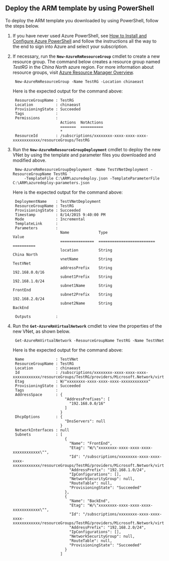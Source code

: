 ## Deploy the ARM template by using PowerShell
To deploy the ARM template you downloaded by using PowerShell, follow the steps below.

1. If you have never used Azure PowerShell, see [How to Install and Configure Azure PowerShell](/documentation/articles/powershell-install-configure/) and follow the instructions all the way to the end to sign into Azure and select your subscription.
2. If necessary, run the **`New-AzureRmResourceGroup`** cmdlet to create a new resource group. The command below creates a resource group named *TestRG* in the *China North* azure region. For more information about resource groups, visit [Azure Resource Manager Overview](../articles/azure-resource-manager/documentation/articles/resource-group-overview).
   
        New-AzureRmResourceGroup -Name TestRG -Location chinaeast
   
    Here is the expected output for the command above:
   
        ResourceGroupName : TestRG
        Location          : chinaeast
        ProvisioningState : Succeeded
        Tags              :
        Permissions       :
                            Actions  NotActions
                            =======  ==========
                            *
        ResourceId        : /subscriptions/xxxxxxxx-xxxx-xxxx-xxxx-xxxxxxxxxxxx/resourceGroups/TestRG
3. Run the **`New-AzureRmResourceGroupDeployment`** cmdlet to deploy the new VNet by using the template and parameter files you downloaded and modified above.
   
        New-AzureRmResourceGroupDeployment -Name TestVNetDeployment -ResourceGroupName TestRG `
            -TemplateFile C:\ARM\azuredeploy.json -TemplateParameterFile C:\ARM\azuredeploy-parameters.json
   
    Here is the expected output for the command above:
   
        DeploymentName    : TestVNetDeployment
        ResourceGroupName : TestRG
        ProvisioningState : Succeeded
        Timestamp         : 8/14/2015 9:40:00 PM
        Mode              : Incremental
        TemplateLink      :
        Parameters        :
                            Name             Type                       Value
                            ===============  =========================  ==========
                            location         String                     China North
                            vnetName         String                     TestVNet
                            addressPrefix    String                     192.168.0.0/16
                            subnet1Prefix    String                     192.168.1.0/24
                            subnet1Name      String                     FrontEnd
                            subnet2Prefix    String                     192.168.2.0/24
                            subnet2Name      String                     BackEnd
   
        Outputs           :
4. Run the **`Get-AzureRmVirtualNetwork`** cmdlet to view the properties of the new VNet, as shown below.

        Get-AzureRmVirtualNetwork -ResourceGroupName TestRG -Name TestVNet

    Here is the expected output for the command above:

        Name              : TestVNet
        ResourceGroupName : TestRG
        Location          : chinaeast
        Id                : /subscriptions/xxxxxxxx-xxxx-xxxx-xxxx-xxxxxxxxxxxx/resourceGroups/TestRG/providers/Microsoft.Network/virtualNetworks/TestVNet
        Etag              : W/"xxxxxxxx-xxxx-xxxx-xxxx-xxxxxxxxxxxx"
        ProvisioningState : Succeeded
        Tags              :
        AddressSpace      : {
                              "AddressPrefixes": [
                                "192.168.0.0/16"
                              ]
                            }
        DhcpOptions       : {
                              "DnsServers": null
                            }
        NetworkInterfaces : null
        Subnets           : [
                              {
                                "Name": "FrontEnd",
                                "Etag": "W/\"xxxxxxxx-xxxx-xxxx-xxxx-xxxxxxxxxxxx\"",
                                "Id": "/subscriptions/xxxxxxxx-xxxx-xxxx-xxxx-xxxxxxxxxxxx/resourceGroups/TestRG/providers/Microsoft.Network/virtualNetworks/TestVNet/subnets/FrontEnd",
                                "AddressPrefix": "192.168.1.0/24",
                                "IpConfigurations": [],
                                "NetworkSecurityGroup": null,
                                "RouteTable": null,
                                "ProvisioningState": "Succeeded"
                              },
                              {
                                "Name": "BackEnd",
                                "Etag": "W/\"xxxxxxxx-xxxx-xxxx-xxxx-xxxxxxxxxxxx\"",
                                "Id": "/subscriptions/xxxxxxxx-xxxx-xxxx-xxxx-xxxxxxxxxxxx/resourceGroups/TestRG/providers/Microsoft.Network/virtualNetworks/TestVNet/subnets/BackEnd",
                                "AddressPrefix": "192.168.2.0/24",
                                "IpConfigurations": [],
                                "NetworkSecurityGroup": null,
                                "RouteTable": null,
                                "ProvisioningState": "Succeeded"
                              }
                            ]